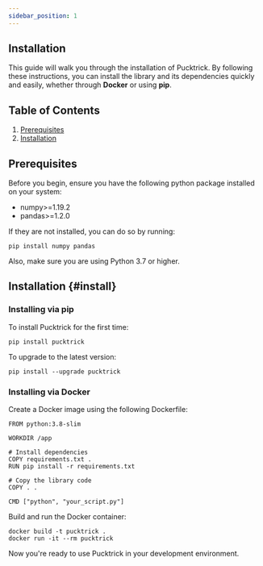 ```yaml
---
sidebar_position: 1
---
```


## Installation

This guide will walk you through the installation of Pucktrick. By following these instructions, you can install the library and its dependencies quickly and easily, whether through **Docker** or using **pip**.

## Table of Contents

1. [Prerequisites](#prerequisites)
2. [Installation](#install)

## Prerequisites

Before you begin, ensure you have the following python package installed on your system:

- numpy>=1.19.2
- pandas>=1.2.0

If they are not installed, you can do so by running:

    pip install numpy pandas
    
Also, make sure you are using Python 3.7 or higher.

## Installation {#install}

### Installing via pip
 
To install Pucktrick for the first time:

    pip install pucktrick 

To upgrade to the latest version:

    pip install --upgrade pucktrick

### Installing via Docker

Create a Docker image using the following Dockerfile:

    FROM python:3.8-slim
    
    WORKDIR /app
    
    # Install dependencies
    COPY requirements.txt .
    RUN pip install -r requirements.txt
    
    # Copy the library code
    COPY . .
    
    CMD ["python", "your_script.py"]
    
Build and run the Docker container:

    docker build -t pucktrick .
    docker run -it --rm pucktrick

Now you're ready to use Pucktrick in your development environment.
